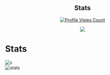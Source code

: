 <h2 align="center">Stats</h2>
<a href="https://github.com/krzxw">
  <p align="center">
    <img src="https://komarev.com/ghpvc/?username=krzxw" alt="Profile Views Count">
  </p>
</a>

<p align="center">
  <a href="http://discord.com">
    <img src="https://discord.c99.nl/widget/theme-1/808860677661523988.png"/>
     </a>
</p>

# Stats
![c](https://github-readme-stats.vercel.app/api/top-langs/?username=krzxw&layout=compact&theme=dark) 
</br>
![stats](https://github-readme-stats.vercel.app/api?username=krzxw&show_icons=true&theme=dark)

</br>
